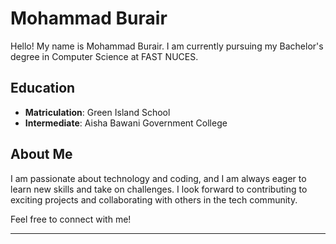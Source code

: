 # Mohammad Burair

Hello! My name is Mohammad Burair. I am currently pursuing my Bachelor's degree in Computer Science at FAST NUCES. 

## Education
- **Matriculation**: Green Island School
- **Intermediate**: Aisha Bawani Government College

## About Me
I am passionate about technology and coding, and I am always eager to learn new skills and take on challenges. I look forward to contributing to exciting projects and collaborating with others in the tech community.

Feel free to connect with me!

---


